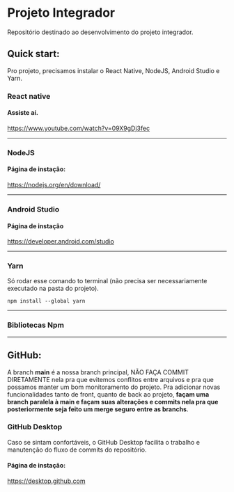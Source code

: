 # Projeto Integrador
Repositório destinado ao desenvolvimento do projeto integrador.


## Quick start:
Pro projeto, precisamos instalar o React Native, NodeJS, Android Studio e Yarn.
### React native

#### Assiste aí.
https://www.youtube.com/watch?v=09X9gDj3fec

------------
### NodeJS

#### Página de instação:
https://nodejs.org/en/download/

------------

### Android Studio

#### **Página de instação**
https://developer.android.com/studio

------------

### Yarn
Só rodar esse comando to terminal (não precisa ser necessariamente executado na pasta do projeto).

`npm install --global yarn`

------------

### Bibliotecas Npm
------------

## GitHub:
A branch **main** é a nossa branch principal, NÃO FAÇA COMMIT DIRETAMENTE nela pra que evitemos conflitos entre arquivos e pra que possamos manter um bom monitoramento do projeto. Pra adicionar novas funcionalidades tanto de front, quanto de back ao projeto, **façam uma branch paralela à main e façam suas alterações e commits nela pra que posteriormente seja feito um merge seguro entre as branchs**.

### GitHub Desktop
Caso se sintam confortáveis, o GitHub Desktop facilita o trabalho e manutenção do fluxo de commits do repositório.

#### **Página de instação:**
https://desktop.github.com
